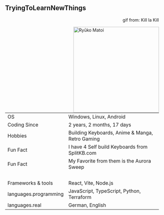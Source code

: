 
## TryingToLearnNewThings

<p align="right">gif from: Kill la Kill</p>
<img align="right" height="280" src="assets/KillLaKill.gif" alt="Ryūko Matoi" />

|                       |                                                                                                      |
| --------------------- | ---------------------------------------------------------------------------------------------------- |
| OS                    | Windows, Linux, Android                                                                              |
| Coding Since          | 2 years, 2 months, 17 days |
| Hobbies               | Building Keyboards, Anime & Manga, Retro Gaming                                                                     |
| Fun Fact              | I have 4 Self build Keyboards from SplitKB.com                                                       |
| Fun Fact              | My Favorite from them is the Aurora Sweep                                                            |
| ‎                     | ‎                                                                                                    |
| Frameworks & tools    | React, Vite, Node.js                                                                                 |
| languages.programming | JavaScript, TypeScript, Python, Terraform                                                            |
| languages.real        | German, English                                                                                      |

